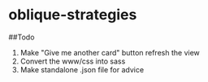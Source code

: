 # oblique-strategies

##Todo
1. Make "Give me another card" button refresh the view
2. Convert the www/css into sass
3. Make standalone .json file for advice